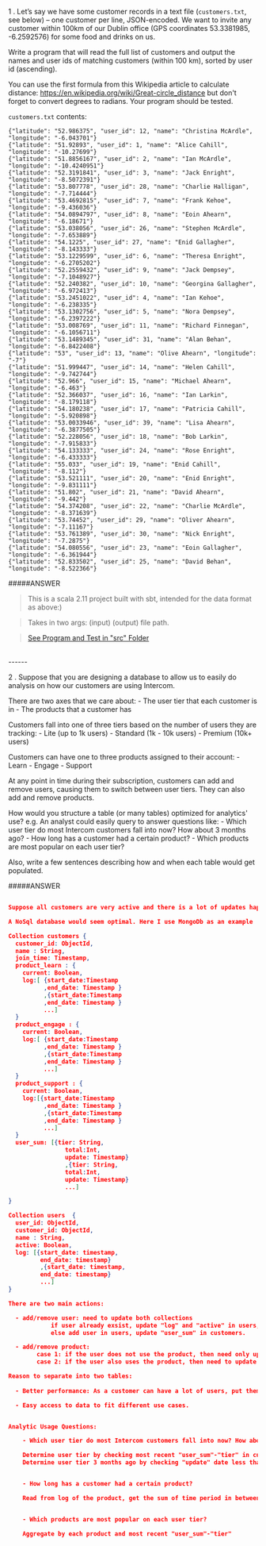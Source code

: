 
1 . Let’s say we have some customer records in a text file (`customers.txt`, see below) – one customer per line, JSON-encoded. We want to invite any customer within 100km of our Dublin office (GPS coordinates 53.3381985, -6.2592576) for some food and drinks on us.

  Write a program that will read the full list of customers and output the names and user ids of matching customers (within 100 km), sorted by user id (ascending).

  You can use the first formula from this Wikipedia article to calculate distance: https://en.wikipedia.org/wiki/Great-circle_distance but don't forget to convert degrees to radians. Your program should be tested.

  `customers.txt` contents:
  ```
{"latitude": "52.986375", "user_id": 12, "name": "Christina McArdle", "longitude": "-6.043701"}
{"latitude": "51.92893", "user_id": 1, "name": "Alice Cahill", "longitude": "-10.27699"}
{"latitude": "51.8856167", "user_id": 2, "name": "Ian McArdle", "longitude": "-10.4240951"}
{"latitude": "52.3191841", "user_id": 3, "name": "Jack Enright", "longitude": "-8.5072391"}
{"latitude": "53.807778", "user_id": 28, "name": "Charlie Halligan", "longitude": "-7.714444"}
{"latitude": "53.4692815", "user_id": 7, "name": "Frank Kehoe", "longitude": "-9.436036"}
{"latitude": "54.0894797", "user_id": 8, "name": "Eoin Ahearn", "longitude": "-6.18671"}
{"latitude": "53.038056", "user_id": 26, "name": "Stephen McArdle", "longitude": "-7.653889"}
{"latitude": "54.1225", "user_id": 27, "name": "Enid Gallagher", "longitude": "-8.143333"}
{"latitude": "53.1229599", "user_id": 6, "name": "Theresa Enright", "longitude": "-6.2705202"}
{"latitude": "52.2559432", "user_id": 9, "name": "Jack Dempsey", "longitude": "-7.1048927"}
{"latitude": "52.240382", "user_id": 10, "name": "Georgina Gallagher", "longitude": "-6.972413"}
{"latitude": "53.2451022", "user_id": 4, "name": "Ian Kehoe", "longitude": "-6.238335"}
{"latitude": "53.1302756", "user_id": 5, "name": "Nora Dempsey", "longitude": "-6.2397222"}
{"latitude": "53.008769", "user_id": 11, "name": "Richard Finnegan", "longitude": "-6.1056711"}
{"latitude": "53.1489345", "user_id": 31, "name": "Alan Behan", "longitude": "-6.8422408"}
{"latitude": "53", "user_id": 13, "name": "Olive Ahearn", "longitude": "-7"}
{"latitude": "51.999447", "user_id": 14, "name": "Helen Cahill", "longitude": "-9.742744"}
{"latitude": "52.966", "user_id": 15, "name": "Michael Ahearn", "longitude": "-6.463"}
{"latitude": "52.366037", "user_id": 16, "name": "Ian Larkin", "longitude": "-8.179118"}
{"latitude": "54.180238", "user_id": 17, "name": "Patricia Cahill", "longitude": "-5.920898"}
{"latitude": "53.0033946", "user_id": 39, "name": "Lisa Ahearn", "longitude": "-6.3877505"}
{"latitude": "52.228056", "user_id": 18, "name": "Bob Larkin", "longitude": "-7.915833"}
{"latitude": "54.133333", "user_id": 24, "name": "Rose Enright", "longitude": "-6.433333"}
{"latitude": "55.033", "user_id": 19, "name": "Enid Cahill", "longitude": "-8.112"}
{"latitude": "53.521111", "user_id": 20, "name": "Enid Enright", "longitude": "-9.831111"}
{"latitude": "51.802", "user_id": 21, "name": "David Ahearn", "longitude": "-9.442"}
{"latitude": "54.374208", "user_id": 22, "name": "Charlie McArdle", "longitude": "-8.371639"}
{"latitude": "53.74452", "user_id": 29, "name": "Oliver Ahearn", "longitude": "-7.11167"}
{"latitude": "53.761389", "user_id": 30, "name": "Nick Enright", "longitude": "-7.2875"}
{"latitude": "54.080556", "user_id": 23, "name": "Eoin Gallagher", "longitude": "-6.361944"}
{"latitude": "52.833502", "user_id": 25, "name": "David Behan", "longitude": "-8.522366"}
```
#####ANSWER

>This is a scala 2.11 project built with sbt, intended for the data format as above:)

>Takes in two args: (input) (output) file path.

>[See Program and Test in "src" Folder](src)

<br>
------


2 . Suppose that you are designing a database to allow us to easily do analysis on how our customers are using Intercom.

  There are two axes that we care about:
    - The user tier that each customer is in
    - The products that a customer has

  Customers fall into one of three tiers based on the number of users they are tracking:
    - Lite (up to 1k users)
    - Standard (1k - 10k users)
    - Premium (10k+ users)

  Customers can have one to three products assigned to their account:
    - Learn
    - Engage
    - Support

  At any point in time during their subscription, customers can add and remove users, causing them to switch between user tiers. They can also add and remove products.

  How would you structure a table (or many tables) optimized for analytics' use?
    e.g. An analyst could easily query to answer questions like:
    - Which user tier do most Intercom customers fall into now? How about 3 months ago?
    - How long has a customer had a certain product?
    - Which products are most popular on each user tier?

  Also, write a few sentences describing how and when each table would get populated.

#####ANSWER

```JSON

Suppose all customers are very active and there is a lot of updates happening.

A NoSql database would seem optimal. Here I use MongoDb as an example

Collection customers {
  customer_id: ObjectId,
  name : String,
  join_time: Timestamp,
  product_learn : {
    current: Boolean,
    log:[ {start_date:Timestamp
          ,end_date: Timestamp }
          ,{start_date:Timestamp
          ,end_date: Timestamp }
          ...]
  }
  product_engage : {
    current: Boolean,
    log:[ {start_date:Timestamp
          ,end_date: Timestamp }
          ,{start_date:Timestamp
          ,end_date: Timestamp }
          ...]
  }
  product_support : {
    current: Boolean,
    log:[{start_date:Timestamp
          ,end_date: Timestamp }
          ,{start_date:Timestamp
          ,end_date: Timestamp }
          ...]
  }
  user_sum: [{tier: String,
                total:Int,
                update: Timestamp}
                ,{tier: String,
                total:Int,
                update: Timestamp}
                ...]

}

Collection users  {
  user_id: ObjectId,
  customer_id: ObjectId,
  name : String,
  active: Boolean,
  log: [{start_date: timestamp,
         end_date: timestamp}
         ,{start_date: timestamp,
         end_date: timestamp}
         ...]
}

There are two main actions: 

  - add/remove user: need to update both collections
            if user already exsist, update "log" and "active" in users, update "user_sum" in customers. 
            else add user in users, update "user_sum" in customers. 

  - add/remove product: 
        case 1: if the user does not use the product, then need only update the product field in customers collection.
        case 2: if the user also uses the product, then need to update both collections.

Reason to separate into two tables:
  
  - Better performance: As a customer can have a lot of users, put them in seperate collections(table) reduce the size of each record.

  - Easy access to data to fit different use cases.


Analytic Usage Questions:

    - Which user tier do most Intercom customers fall into now? How about 3 months ago?

    Determine user tier by checking most recent "user_sum"-"tier" in customers collection.
    Determine user tier 3 months ago by checking "update" date less than three month from now(think compare in unix timestamp), sort by "update" descending and get the first "total"


    - How long has a customer had a certain product?

    Read from log of the product, get the sum of time period in between all "start_date" and "end_date"


    - Which products are most popular on each user tier?

    Aggregate by each product and most recent "user_sum"-"tier"



```

<br>
